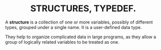 <html>
<head>
<h1 align="center">STRUCTURES, TYPEDEF.</h1>
</head>
<body>
<p>A <b>structure</b> is a collection of one or more variables, possibly of different types, grouped under a single name. It is a user-defined data type.</p>
<p>They help to organize complicated data in large programs, as they allow a group of logically related variables to be treated as one.</p>
  
</body>

</html>
